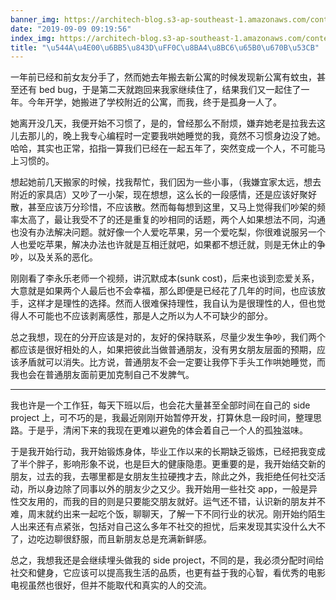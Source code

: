 ```yaml
---
banner_img: https://architech-blog.s3-ap-southeast-1.amazonaws.com/content/images/2019/09/IMG_1361.jpg
date: "2019-09-09 09:19:56"
index_img: https://architech-blog.s3-ap-southeast-1.amazonaws.com/content/images/2019/09/IMG_1361.jpg
title: "\u544A\u4E00\u6BB5\u843D\uFF0C\u8BA4\u8BC6\u65B0\u670B\u53CB"
---
```


一年前已经和前女友分手了，然而她去年搬去新公寓的时候发现新公寓有蚊虫，甚至还有 bed bug，于是第二天就跑回来我家继续住了，结果我们又一起住了一年。今年开学，她搬进了学校附近的公寓，而我，终于是孤身一人了。

她离开没几天，我便开始不习惯了，是的，曾经那么不耐烦，嫌弃她老是拉我去这儿去那儿的，晚上我专心编程时一定要我哄她睡觉的我，竟然不习惯身边没了她。哈哈，其实也正常，掐指一算我们已经在一起五年了，突然变成一个人，不可能马上习惯的。

想起她前几天搬家的时候，找我帮忙，我们因为一些小事，（我嫌宜家太远，想去附近的家具店）又吵了一小架，现在想想，这么长的一段感情，还是应该好聚好散，甚至应该万分珍惜，不应该散。然而每每想到这里，又马上觉得我们吵架的频率太高了，最让我受不了的还是重复的吵相同的话题，两个人如果想法不同，沟通也没有办法解决问题。就好像一个人爱吃苹果，另一个爱吃梨，你很难说服另一个人也爱吃苹果，解决办法也许就是互相迁就吧，如果都不想迁就，则是无休止的争吵，以及关系的恶化。

刚刚看了李永乐老师一个视频，讲沉默成本(sunk cost)，后来也谈到恋爱关系，大意就是如果两个人最后也不会幸福，那么即便是已经花了几年的时间，也应该放手，这样才是理性的选择。然而人很难保持理性，我自认为是很理性的人，但也觉得人不可能也不应该剥离感性，那是人之所以为人不可缺少的部分。

总之我想，现在的分开应该是对的，友好的保持联系，尽量少发生争吵，我们两个都应该是很好相处的人，如果把彼此当做普通朋友，没有男女朋友层面的预期，应该矛盾就可以消失。比方说，普通朋友不会一定要让我停下手头工作哄她睡觉，而我也会在普通朋友面前更加克制自己不发脾气。

---

我也许是一个工作狂，每天下班以后，也会花大量甚至全部时间在自己的 side project 上，可不巧的是，我最近刚刚开始暂停开发，打算休息一段时间，整理思路。于是乎，清闲下来的我现在更难以避免的体会着自己一个人的孤独滋味。

于是我开始行动，我开始锻炼身体，毕业工作以来的长期缺乏锻炼，已经把我变成了半个胖子，影响形象不说，也是巨大的健康隐患。更重要的是，我开始结交新的朋友，过去的我，去哪里都是女朋友生拉硬拽才去，除此之外，我拒绝任何社交活动，所以身边除了同事以外的朋友少之又少。我开始用一些社交 app，一般是异性交友用的，而我的目的则是只要能交朋友就好。运气还不错，认识新的朋友并不难，周末就约出来一起吃个饭，聊聊天，了解一下不同行业的状况。刚开始约陌生人出来还有点紧张，包括对自己这么多年不社交的担忧，后来发现其实没什么大不了，边吃边聊很舒服，而且新朋友总是充满新鲜感。

总之，我想我还是会继续埋头做我的 side project，不同的是，我必须分配时间给社交和健身，它应该可以提高我生活的品质，也更有益于我的心智，看优秀的电影电视虽然也很好，但并不能取代和真实的人的交流。
